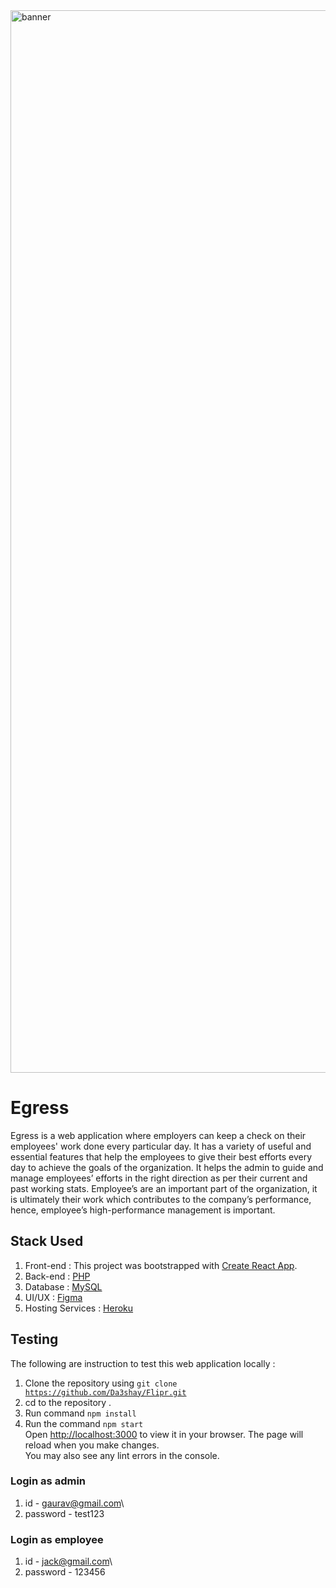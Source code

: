 <img width="1700" alt="banner" src="https://user-images.githubusercontent.com/72750492/194900424-c955ddb6-74d9-4d45-a59a-7470731e9bd8.png">

# Egress 
Egress is a web application where employers can keep a check on their employees' work done every particular day. It has a variety of useful and essential features that help the employees to give their best efforts every day to achieve the goals of the organization. It helps the admin to guide and manage employees’ efforts in the right direction as per their current and past working stats. Employee’s are an important part of the organization, it is ultimately their work which contributes to the company’s performance, hence, employee’s high-performance management is important.

## Stack Used
1) Front-end : This project was bootstrapped with [Create React App](https://github.com/facebook/create-react-app).
2) Back-end : [PHP](https://www.php.net/)
3) Database : [MySQL](https://www.mysql.com/)
4) UI/UX : [Figma](https://www.figma.com/)
5) Hosting Services : [Heroku](https://dashboard.heroku.com/)
    

## Testing
The following are instruction to test this web application locally :
1) Clone the repository using <code>git clone https://github.com/Da3shay/Flipr.git</code>
2) cd to the repository .
3) Run command <code>npm install</code>
4) Run the command <code>npm start</code>\
Open [http://localhost:3000](http://localhost:3000) to view it in your browser.
The page will reload when you make changes.\
You may also see any lint errors in the console.
### Login as admin
1) id - gaurav@gmail.com\
2) password - test123

### Login as employee
1) id - jack@gmail.com\
2) password - 123456




